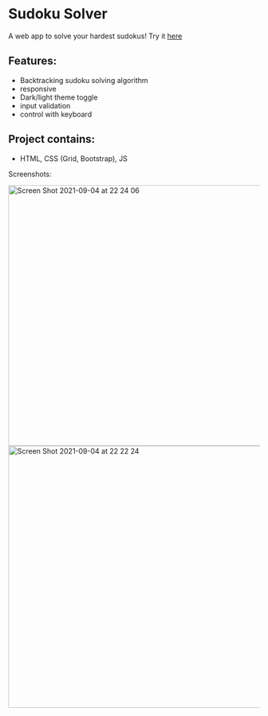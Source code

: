 # Sudoku Solver

A web app to solve your hardest sudokus!
Try it [here](https://zivkaplan.github.io/Sudoku-Solver/)

## Features:

-   Backtracking sudoku solving algorithm
-   responsive
-   Dark/light theme toggle
-   input validation
-   control with keyboard

## Project contains:

-   HTML, CSS (Grid, Bootstrap), JS

Screenshots:

<img width="523" alt="Screen Shot 2021-09-04 at 22 24 06" src="https://user-images.githubusercontent.com/80772683/132105823-1d294da9-5cd5-4a29-b13b-76d7a22569d1.png">

<img width="526" alt="Screen Shot 2021-09-04 at 22 22 24" src="https://user-images.githubusercontent.com/80772683/132105807-d7821f94-f7e0-4ebf-af2e-04d0baf0f110.png">
